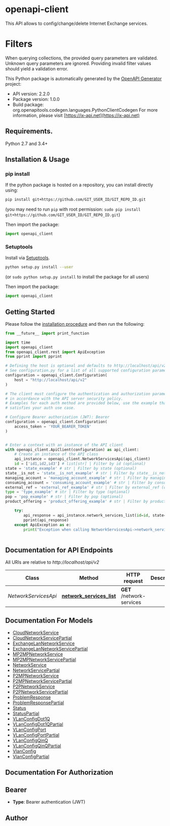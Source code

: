 # openapi-client

This API allows to config/change/delete Internet Exchange services.

# Filters

When querying collections, the provided query parameters
are validated. Unknown query parameters are ignored.
Providing invalid filter values should yield a validation error.


This Python package is automatically generated by the [OpenAPI Generator](https://openapi-generator.tech) project:

- API version: 2.2.0
- Package version: 1.0.0
- Build package: org.openapitools.codegen.languages.PythonClientCodegen
For more information, please visit [https://ix-api.net](https://ix-api.net)

## Requirements.

Python 2.7 and 3.4+

## Installation & Usage
### pip install

If the python package is hosted on a repository, you can install directly using:

```sh
pip install git+https://github.com/GIT_USER_ID/GIT_REPO_ID.git
```
(you may need to run `pip` with root permission: `sudo pip install git+https://github.com/GIT_USER_ID/GIT_REPO_ID.git`)

Then import the package:
```python
import openapi_client
```

### Setuptools

Install via [Setuptools](http://pypi.python.org/pypi/setuptools).

```sh
python setup.py install --user
```
(or `sudo python setup.py install` to install the package for all users)

Then import the package:
```python
import openapi_client
```

## Getting Started

Please follow the [installation procedure](#installation--usage) and then run the following:

```python
from __future__ import print_function

import time
import openapi_client
from openapi_client.rest import ApiException
from pprint import pprint

# Defining the host is optional and defaults to http://localhost/api/v2
# See configuration.py for a list of all supported configuration parameters.
configuration = openapi_client.Configuration(
    host = "http://localhost/api/v2"
)

# The client must configure the authentication and authorization parameters
# in accordance with the API server security policy.
# Examples for each auth method are provided below, use the example that
# satisfies your auth use case.

# Configure Bearer authorization (JWT): Bearer
configuration = openapi_client.Configuration(
    access_token = 'YOUR_BEARER_TOKEN'
)


# Enter a context with an instance of the API client
with openapi_client.ApiClient(configuration) as api_client:
    # Create an instance of the API class
    api_instance = openapi_client.NetworkServicesApi(api_client)
    id = ['id1,id2,id3'] # list[str] | Filter by id (optional)
state = 'state_example' # str | Filter by state (optional)
state__is_not = 'state__is_not_example' # str | Filter by state__is_not (optional)
managing_account = 'managing_account_example' # str | Filter by managing_account (optional)
consuming_account = 'consuming_account_example' # str | Filter by consuming_account (optional)
external_ref = 'external_ref_example' # str | Filter by external_ref (optional)
type = 'type_example' # str | Filter by type (optional)
pop = 'pop_example' # str | Filter by pop (optional)
product_offering = 'product_offering_example' # str | Filter by product_offering (optional)

    try:
        api_response = api_instance.network_services_list(id=id, state=state, state__is_not=state__is_not, managing_account=managing_account, consuming_account=consuming_account, external_ref=external_ref, type=type, pop=pop, product_offering=product_offering)
        pprint(api_response)
    except ApiException as e:
        print("Exception when calling NetworkServicesApi->network_services_list: %s\n" % e)
    
```

## Documentation for API Endpoints

All URIs are relative to *http://localhost/api/v2*

Class | Method | HTTP request | Description
------------ | ------------- | ------------- | -------------
*NetworkServicesApi* | [**network_services_list**](docs/NetworkServicesApi.md#network_services_list) | **GET** /network-services | 


## Documentation For Models

 - [CloudNetworkService](docs/CloudNetworkService.md)
 - [CloudNetworkServicePartial](docs/CloudNetworkServicePartial.md)
 - [ExchangeLanNetworkService](docs/ExchangeLanNetworkService.md)
 - [ExchangeLanNetworkServicePartial](docs/ExchangeLanNetworkServicePartial.md)
 - [MP2MPNetworkService](docs/MP2MPNetworkService.md)
 - [MP2MPNetworkServicePartial](docs/MP2MPNetworkServicePartial.md)
 - [NetworkService](docs/NetworkService.md)
 - [NetworkServicePartial](docs/NetworkServicePartial.md)
 - [P2MPNetworkService](docs/P2MPNetworkService.md)
 - [P2MPNetworkServicePartial](docs/P2MPNetworkServicePartial.md)
 - [P2PNetworkService](docs/P2PNetworkService.md)
 - [P2PNetworkServicePartial](docs/P2PNetworkServicePartial.md)
 - [ProblemResponse](docs/ProblemResponse.md)
 - [ProblemResponsePartial](docs/ProblemResponsePartial.md)
 - [Status](docs/Status.md)
 - [StatusPartial](docs/StatusPartial.md)
 - [VLanConfigDot1Q](docs/VLanConfigDot1Q.md)
 - [VLanConfigDot1QPartial](docs/VLanConfigDot1QPartial.md)
 - [VLanConfigPort](docs/VLanConfigPort.md)
 - [VLanConfigPortPartial](docs/VLanConfigPortPartial.md)
 - [VLanConfigQinQ](docs/VLanConfigQinQ.md)
 - [VLanConfigQinQPartial](docs/VLanConfigQinQPartial.md)
 - [VlanConfig](docs/VlanConfig.md)
 - [VlanConfigPartial](docs/VlanConfigPartial.md)


## Documentation For Authorization


## Bearer

- **Type**: Bearer authentication (JWT)


## Author





